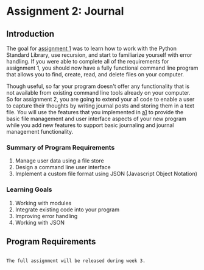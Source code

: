 Assignment 2: Journal
===================================

## Introduction

The goal for [assignment 1](a1.md) was to learn how to work with the Python Standard Library, use recursion, and start to familiarize yourself with error handling. If you were able to complete all of the requirements for assignment 1, you should now have a fully functional command line program that allows you to find, create, read, and delete files on your computer. 

Though useful, so far your program doesn't offer any functionality that is not available from existing command line tools already on your computer. So for assignment 2, you are going to extend your a1 code to enable a user to capture their thoughts by writing journal posts and storing them in a text file. You will use the features that you implemented in [a1](a1.md) to provide the basic file management and user interface aspects of your new program while you add new features to support basic journaling and journal management functionality. 

### Summary of Program Requirements 

1. Manage user data using a file store
2. Design a command line user interface
3. Implement a custom file format using JSON (Javascript Object Notation)

### Learning Goals

1. Working with modules
2. Integrate existing code into your program
3. Improving error handling
4. Working with JSON

## Program Requirements

```{note}

The full assignment will be released during week 3.

```

